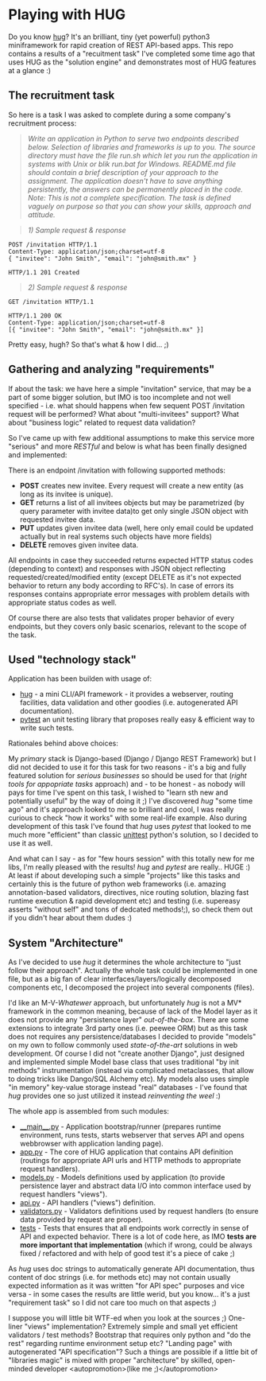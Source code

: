 # Playing with HUG

Do you know [hug](http://www.hug.rest)? It's an brilliant, tiny (yet powerful) python3 miniframework for rapid creation of REST API-based apps. This repo contains a results of a "recuitment task" I've completed some time ago that uses HUG as the "solution engine" and demonstrates most of HUG features at a glance :)

## The recruitment task

So here is a task I was asked to complete during a some company's recruitment process:

>*Write an application in Python to serve two endpoints described below. Selection of libraries and frameworks is up to you. The source directory must have the file run.sh which let you run the application in systems with Unix or blik run.bat for Windows. README.md file should contain a brief description of your approach to the assignment. The application doesn't have to save anything persistently, the answers can be permanently placed in the code.
>Note: This is not a complete specification. The task is defined vaguely on purpose so that you can show your skills, approach and attitude.*

>*1) Sample request & response*
```console
POST /invitation HTTP/1.1
Content-Type: application/json;charset=utf-8
{ "invitee": "John Smith", "email": "john@smith.mx" }

HTTP/1.1 201 Created
```
>*2) Sample request & response*
```console
GET /invitation HTTP/1.1

HTTP/1.1 200 OK
Content-Type: application/json;charset=utf-8
[{ "invitee": "John Smith", "email": "john@smith.mx" }]
```

Pretty easy, hugh? So that's what & how I did... ;)

## Gathering and analyzing "requirements"
 
If about the task: we have here a simple "invitation" service, that may be a part of some bigger solution, but IMO is too incomplete and not well specified - i.e. what should happens when few sequent POST /invitation request will be performed? What about "multi-invitees" support? What about "business logic" related to request data validation?
 
So I've came up with few additional assumptions to make this service more "serious" and more *RESTful* and below is what has been finally designed and implemented:
 
There is an endpoint /invitation with following supported methods:

 * **POST** creates new invitee. Every request will create a new entity (as long as its invitee is unique).
 * **GET** returns a list of all invitees objects but may be parametrized (by query parameter with invitee data)to get only single JSON object with requested invitee data.
 * **PUT** updates given invitee data (well, here only email could be updated actually but in real systems such objects have more fields)
 * **DELETE** removes given invitee data.
 
All endpoints in case they succeeded returns expected HTTP status codes  (depending to context) and responses with JSON object reflecting requested/created/modified entity (except DELETE as it's not expected behavior to return any body according to RFC's). In case of errors its responses contains appropriate error messages with problem details with appropriate status codes as well.
 
Of course there are also tests that validates proper behavior of every endpoints, but they covers only basic scenarios, relevant to the scope of the task.

## Used "technology stack"

Application has been builden with usage of:

 * [hug](http://hug.rest) - a mini CLI/API framework - it provides a webserver, routing facilities, data validation and other goodies (i.e. autogenerated API documentation).
 * [pytest](http://pytest.org) an unit testing library that proposes really easy & efficient way to write such tests.

Rationales behind above choices:

My *primary* stack is Django-based (Django / Django REST Framework) but I did not decided to use it for this task for two reasons - it's a big and fully featured solution for *serious businesses* so should be used for that (*right tools for appopriate tasks* approach) and - to be honest - as nobody will pays for time I've spent on this task, I wished to "learn sth new and potentially useful" by the way of doing it ;) I've discovered *hug* "some time ago" and it's approach looked to me so brilliant and cool, I was really curious to check "how it works" with some real-life example. Also during development of this task I've found that *hug* uses *pytest* that looked to me much more "efficient" than classic [unittest]() python's solution, so I decided to use it as well.

And what can I say - as for "few hours session" with this totally new for me libs, I'm really pleased with the results! *hug* and *pytest* are really.. HUGE :) At least if about developing such a simple "projects" like this tasks and certainly this is the future of python web frameworks (i.e. amazing annotation-based validators, directives, nice routing solution, blazing fast runtime execution & rapid development etc) and testing (i.e. supereasy asserts "without self" and tons of dedcated methods!;), so check them out if you didn't hear about them dudes :)
 
## System "Architecture"

As I've decided to use *hug* it determines the whole architecture to "just follow their approach". Actually the whole task could be implemented in one file, but as a big fan of clear interfaces/layers/logically decomposed components etc, I decomposed the project into several components (files).

I'd like an M-V-*Whatewer* approach, but unfortunately *hug* is not a MV\* framework in the common meaning, because of lack of the Model layer as it does not provide any  "persistence layer" *out-of-the-box*. There are some extensions to integrate 3rd party ones (i.e. peewee ORM) but as this task does not requires any persistence/databases I decided to provide "models" on my own to follow commonly used *state-of-the-art* solutions in web development. Of course I did not "create another Django", just designed and implemented simple Model base class that uses traditional "by init methods" instrumentation (instead via complicated metaclasses, that allow to doing tricks like Dango/SQL Alchemy etc). My models also uses simple "in memory" key-value storage instead "real" databases - I've found that *hug* provides one so just utilized it instead *reinventing the weel* :)

 
The whole app is assembled from such modules:

 * [\_\_main\_\_.py](https://github.com/krembas/playing-with-hug/blob/master/app/__main__.py) - Application bootstrap/runner (prepares runtime environment, runs tests, starts webserver that serves API and opens webbrowser with application landing page).
 *  [app.py](https://github.com/krembas/playing-with-hug/blob/master/app/app.py) - The core of HUG application that contains API definition (routings for appropriate API urls and HTTP methods to appropriate request handlers).
 * [models.py](https://github.com/krembas/playing-with-hug/blob/master/app/models.py) - Models definitions used by application (to provide persistence layer and abstract data I/O into common interface used by request handlers "views").
 * [api.py](https://github.com/krembas/playing-with-hug/blob/master/app/api.py) - API handlers ("views") definition.
 * [validators.py](https://github.com/krembas/playing-with-hug/blob/master/app/validators.py) - Validators definitions used by request handlers (to ensure data provided by request are proper).
 * [tests](https://github.com/krembas/playing-with-hug/blob/master/app/tests.py) - Tests that ensures that all endpoints work correctly in sense of API and expected behavior. There is a lot of code here, as IMO **tests are more important that implementation** (which if wrong, could be always fixed / refactored and with help of good test it's a piece of cake ;)

As *hug* uses doc strings to automatically generate API documentation, thus content of doc strings (i.e. for methods etc) may not contain usually expected information as it was written "for API spec" purposes and vice versa - in some cases the results are little werid, but you know... it's a just "requirement task" so I did not care too much on that aspects ;)

I suppose you will little bit WTF-ed when you look at the sources ;) One-liner "views" implementation? Extremely simple and small yet efficient validators / test methods? Bootstrap that requires only python and "do the rest" regarding runtime environment setup etc? "Landing page" with autogenerated "API specification"? Such a things are possible if a little bit of "libraries magic" is mixed with proper "architecture" by skilled, open-minded developer \<autopromotion\>(like me ;)\</autopromotion\>